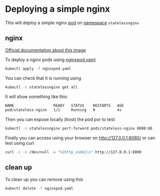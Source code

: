 # Deploying a simple nginx

This will deploy a simple nginx [pod](https://kubernetes.io/docs/concepts/workloads/pods/) on [namespace](https://kubernetes.io/docs/concepts/overview/working-with-objects/namespaces/) `statelessnginx`

## nginx

[Official documentation about this image](https://hub.docker.com/_/nginx)

To deploy a nginx pods using [nginxpod.yaml](nginxpod.yaml)

```bash
kubectl apply -f nginxpod.yaml
```

You can check that it is running using

```bash
kubectl -n statelessnginx get all
```

It will show something like this:

```bash
NAME                  READY   STATUS    RESTARTS   AGE
pod/stateless-nginx   1/1     Running   0          4s
```

Then you can expose locally (host) the pod por to test

```bash
kubectl -n statelessnginx port-forward pods/stateless-nginx 8080:80
```

Finally you can access using your browser on http://127.0.0.1:8080/ or can test using curl

```bash
curl -s -o /dev/null -w "%{http_code}\n" http://127.0.0.1:8080
```

## clean up

To clean up you can remove using this

```bash
kubectl delete -f nginxpod.yaml
```
